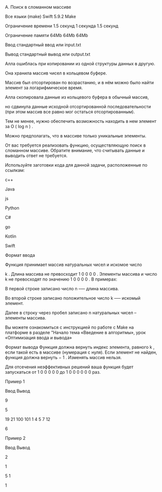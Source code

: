 A. Поиск в сломанном массиве

Все языки	(make) Swift 5.9.2	Make

Ограничение времени	1.5 секунд	1 секунда	1.5 секунд

Ограничение памяти	64Mb	64Mb	64Mb

Ввод	стандартный ввод или input.txt

Вывод	стандартный вывод или output.txt

Алла ошиблась при копировании из одной структуры данных в другую.

Она хранила массив чисел в кольцевом буфере. 

Массив был отсортирован по возрастанию, и в нём можно было найти элемент за логарифмическое время. 

Алла скопировала данные из кольцевого буфера в обычный массив, 

но сдвинула данные исходной отсортированной последовательности (при этом массив все равно мог остаться отсортированным).

Тем не менее, нужно обеспечить возможность находить в нем элемент за 
O
(
log
n
)
.

Можно предполагать, что в массиве только уникальные элементы.

От вас требуется реализовать функцию, осуществляющую поиск в сломанном массиве. Обратите внимание, что считывать данные и выводить ответ не требуется.

Используйте заготовки кода для данной задачи, расположенные по ссылкам:

c++

Java

js

Python

C#

go

Kotlin

Swift

Формат ввода

Функция принимает массив натуральных чисел и искомое число 

k
. Длина массива не превосходит 
1
0
0
0
0
. Элементы массива и число 
k
 не превосходят по значению 
1
0
0
0
0
.
В примерах:

В первой строке записано число 
n
 –— длина массива.

Во второй строке записано положительное число 
k
 –— искомый элемент. 

Далее в строку через пробел записано 
n
 натуральных чисел – элементы массива.

Вы можете ознакомиться с инструкцией по работе с Make на платформе в разделе "Начало тема «Введение в алгоритмы», урок «Оптимизация ввода и вывода»

Формат вывода
Функция должна вернуть индекс элемента, равного 
k
, если такой есть в массиве (нумерация с нуля). Если элемент не найден, функция должна вернуть 
−
1
.
Изменять массив нельзя.

Для отсечения неэффективных решений ваша функция будет запускаться от 
1
0
0
0
0
0
 до 
1
0
0
0
0
0
0
 раз.


Пример 1

Ввод	Вывод

9

5

19 21 100 101 1 4 5 7 12

6

Пример 2

Ввод	Вывод

2

1

5 1

1
